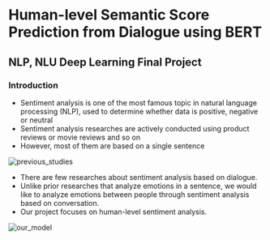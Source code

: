 # Human-level Semantic Score Prediction from Dialogue using BERT
## NLP, NLU Deep Learning Final Project

### Introduction
- Sentiment analysis is one of the most famous topic in natural language processing (NLP), used to determine whether data is positive, negative or neutral
- Sentiment analysis researches are actively conducted using product reviews or movie reviews and so on
- However, most of them are based on a single sentence

![previous_studies](https://github.com/kimchaeri/Human-level_Semantic_Score_Prediction_from_Dialogue_using_BERT/assets/74261590/78b9c221-6b31-49d6-bc19-acdb7a612735)

- There are few researches about sentiment analysis based on dialogue.
- Unlike prior researches that analyze emotions in a sentence, we would like to analyze emotions between people through sentiment analysis based on conversation.
- Our project focuses on human-level sentiment analysis.

![our_model](https://github.com/kimchaeri/Human-level_Semantic_Score_Prediction_from_Dialogue_using_BERT/assets/74261590/17863a9f-9127-4712-bf82-7dc5923ebfc6)
